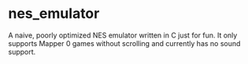 # nes_emulator

A naive, poorly optimized NES emulator written in C just for fun. It only supports Mapper 0 games without scrolling and currently has no sound support.
